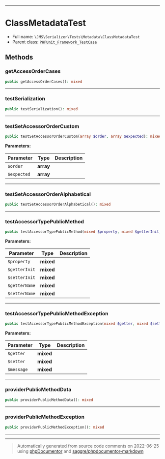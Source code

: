 ***

# ClassMetadataTest





* Full name: `\JMS\Serializer\Tests\Metadata\ClassMetadataTest`
* Parent class: [`PHPUnit_Framework_TestCase`](../../../../PHPUnit_Framework_TestCase.md)




## Methods


### getAccessOrderCases



```php
public getAccessOrderCases(): mixed
```











***

### testSerialization



```php
public testSerialization(): mixed
```











***

### testSetAccessorOrderCustom



```php
public testSetAccessorOrderCustom(array $order, array $expected): mixed
```








**Parameters:**

| Parameter | Type | Description |
|-----------|------|-------------|
| `$order` | **array** |  |
| `$expected` | **array** |  |




***

### testSetAccessorOrderAlphabetical



```php
public testSetAccessorOrderAlphabetical(): mixed
```











***

### testAccessorTypePublicMethod



```php
public testAccessorTypePublicMethod(mixed $property, mixed $getterInit, mixed $setterInit, mixed $getterName, mixed $setterName): mixed
```








**Parameters:**

| Parameter | Type | Description |
|-----------|------|-------------|
| `$property` | **mixed** |  |
| `$getterInit` | **mixed** |  |
| `$setterInit` | **mixed** |  |
| `$getterName` | **mixed** |  |
| `$setterName` | **mixed** |  |




***

### testAccessorTypePublicMethodException



```php
public testAccessorTypePublicMethodException(mixed $getter, mixed $setter, mixed $message): mixed
```








**Parameters:**

| Parameter | Type | Description |
|-----------|------|-------------|
| `$getter` | **mixed** |  |
| `$setter` | **mixed** |  |
| `$message` | **mixed** |  |




***

### providerPublicMethodData



```php
public providerPublicMethodData(): mixed
```











***

### providerPublicMethodException



```php
public providerPublicMethodException(): mixed
```











***


***
> Automatically generated from source code comments on 2022-06-25 using [phpDocumentor](http://www.phpdoc.org/) and [saggre/phpdocumentor-markdown](https://github.com/Saggre/phpDocumentor-markdown)
